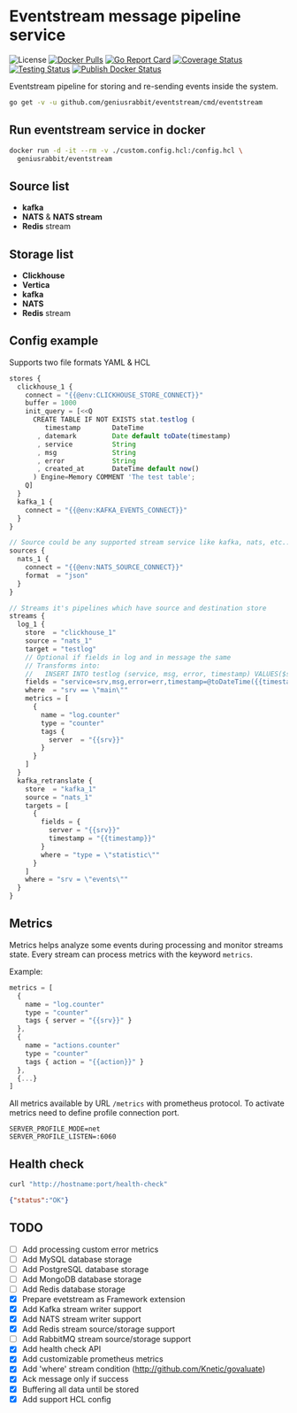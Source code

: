 # Eventstream message pipeline service

![License](https://img.shields.io/github/license/geniusrabbit/eventstream)
[![Docker Pulls](https://img.shields.io/docker/pulls/geniusrabbit/eventstream.svg?maxAge=604800)](https://hub.docker.com/r/docker/geniusrabbit/eventstream)
[![Go Report Card](https://goreportcard.com/badge/github.com/geniusrabbit/eventstream)](https://goreportcard.com/report/github.com/geniusrabbit/eventstream)
[![Coverage Status](https://coveralls.io/repos/github/geniusrabbit/eventstream/badge.svg?branch=master)](https://coveralls.io/github/geniusrabbit/eventstream?branch=master)
[![Testing Status](https://github.com/geniusrabbit/eventstream/workflows/Tests/badge.svg)](https://github.com/geniusrabbit/eventstream/actions?workflow=Tests)
[![Publish Docker Status](https://github.com/geniusrabbit/eventstream/workflows/Publish/badge.svg)](https://github.com/geniusrabbit/eventstream/actions?workflow=Publish)

Eventstream pipeline for storing and re-sending events inside the system.

```sh
go get -v -u github.com/geniusrabbit/eventstream/cmd/eventstream
```

## Run eventstream service in docker

```sh
docker run -d -it --rm -v ./custom.config.hcl:/config.hcl \
  geniusrabbit/eventstream
```

## Source list

- **kafka**
- **NATS** & **NATS stream**
- **Redis** stream

## Storage list

- **Clickhouse**
- **Vertica**
- **kafka**
- **NATS**
- **Redis** stream

## Config example

Supports two file formats YAML & HCL

```js
stores {
  clickhouse_1 {
    connect = "{{@env:CLICKHOUSE_STORE_CONNECT}}"
    buffer = 1000
    init_query = [<<Q
      CREATE TABLE IF NOT EXISTS stat.testlog (
         timestamp        DateTime
       , datemark         Date default toDate(timestamp)
       , service          String
       , msg              String
       , error            String
       , created_at       DateTime default now()
      ) Engine=Memory COMMENT 'The test table';
    Q]
  }
  kafka_1 {
    connect = "{{@env:KAFKA_EVENTS_CONNECT}}"
  }
}

// Source could be any supported stream service like kafka, nats, etc...
sources {
  nats_1 {
    connect = "{{@env:NATS_SOURCE_CONNECT}}"
    format  = "json"
  }
}

// Streams it's pipelines which have source and destination store
streams {
  log_1 {
    store  = "clickhouse_1"
    source = "nats_1"
    target = "testlog"
    // Optional if fields in log and in message the same
    // Transforms into:
    //   INSERT INTO testlog (service, msg, error, timestamp) VALUES($srv, $msg, $err, @toDateTime($timestamp))
    fields = "service=srv,msg,error=err,timestamp=@toDateTime({{timestamp:date}})"
    where  = "srv == \"main\""
    metrics = [
      {
        name = "log.counter"
        type = "counter"
        tags {
          server  = "{{srv}}"
        }
      }
    ]
  }
  kafka_retranslate {
    store  = "kafka_1"
    source = "nats_1"
    targets = [
      {
        fields = {
          server = "{{srv}}"
          timestamp = "{{timestamp}}"
        }
        where = "type = \"statistic\""
      }
    ]
    where = "srv = \"events\""
  }
}
```

## Metrics

Metrics helps analyze some events during processing and monitor streams state.
Every stream can process metrics with the keyword `metrics`.

Example:
```js
metrics = [
  {
    name = "log.counter"
    type = "counter"
    tags { server = "{{srv}}" }
  },
  {
    name = "actions.counter"
    type = "counter"
    tags { action = "{{action}}" }
  },
  {...}
]
```

All metrics available by URL `/metrics` with prometheus protocol.
To activate metrics need to define profile connection port.

```env
SERVER_PROFILE_MODE=net
SERVER_PROFILE_LISTEN=:6060
```

## Health check

```sh
curl "http://hostname:port/health-check"
```

```json
{"status":"OK"}
```

## TODO

- [ ] Add processing custom error metrics
- [ ] Add MySQL database storage
- [ ] Add PostgreSQL database storage
- [ ] Add MongoDB database storage
- [ ] Add Redis database storage
- [X] Prepare evetstream as Framework extension
- [X] Add Kafka stream writer support
- [X] Add NATS stream writer support
- [X] Add Redis stream source/storage support
- [ ] Add RabbitMQ stream source/storage support
- [X] Add health check API
- [X] Add customizable prometheus metrics
- [x] Add 'where' stream condition (http://github.com/Knetic/govaluate)
- [X] Ack message only if success
- [X] Buffering all data until be stored
- [X] Add support HCL config

